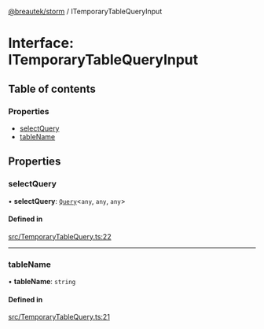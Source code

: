 [@breautek/storm](../README.md) / ITemporaryTableQueryInput

# Interface: ITemporaryTableQueryInput

## Table of contents

### Properties

- [selectQuery](ITemporaryTableQueryInput.md#selectquery)
- [tableName](ITemporaryTableQueryInput.md#tablename)

## Properties

### selectQuery

• **selectQuery**: [`Query`](../classes/Query.md)<`any`, `any`, `any`\>

#### Defined in

[src/TemporaryTableQuery.ts:22](https://github.com/breautek/storm/blob/f198938/src/TemporaryTableQuery.ts#L22)

___

### tableName

• **tableName**: `string`

#### Defined in

[src/TemporaryTableQuery.ts:21](https://github.com/breautek/storm/blob/f198938/src/TemporaryTableQuery.ts#L21)
